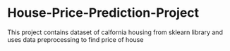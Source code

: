# House-Price-Prediction-Project
This project contains dataset of calfornia housing from sklearn library and uses data preprocessing to find price of house
